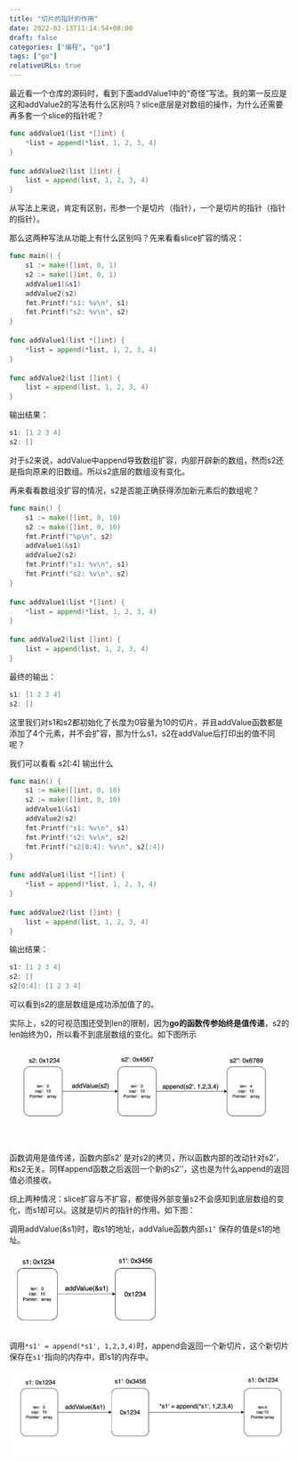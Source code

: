 ```yaml
---
title: "切片的指针的作用"
date: 2022-02-13T11:14:54+08:00
draft: false
categories: ["编程", "go"]
tags: ["go"]
relativeURLs: true
---
```


最近看一个仓库的源码时，看到下面addValue1中的“奇怪”写法。我的第一反应是这和addValue2的写法有什么区别吗？slice底层是对数组的操作，为什么还需要再多套一个slice的指针呢？

```go
func addValue1(list *[]int) {
	*list = append(*list, 1, 2, 3, 4)
}

func addValue2(list []int) {
    list = append(list, 1, 2, 3, 4)
}
```

从写法上来说，肯定有区别，形参一个是切片（指针），一个是切片的指针（指针的指针）。

那么这两种写法从功能上有什么区别吗？先来看看slice扩容的情况：

```go
func main() {
	s1 := make([]int, 0, 1)
	s2 := make([]int, 0, 1)
	addValue1(&s1)
	addValue2(s2)
	fmt.Printf("s1: %v\n", s1)
	fmt.Printf("s2: %v\n", s2)
}

func addValue1(list *[]int) {
	*list = append(*list, 1, 2, 3, 4)
}

func addValue2(list []int) {
	list = append(list, 1, 2, 3, 4)
}
```

输出结果：

```go
s1: [1 2 3 4]
s2: []
```

对于s2来说，addValue中append导致数组扩容，内部开辟新的数组，然而s2还是指向原来的旧数组。所以s2底层的数组没有变化。

再来看看数组没扩容的情况，s2是否能正确获得添加新元素后的数组呢？

```go
func main() {
	s1 := make([]int, 0, 10)
	s2 := make([]int, 0, 10)
	fmt.Printf("%p\n", s2)
	addValue1(&s1)
	addValue2(s2)
	fmt.Printf("s1: %v\n", s1)
	fmt.Printf("s2: %v\n", s2)
}

func addValue1(list *[]int) {
	*list = append(*list, 1, 2, 3, 4)
}

func addValue2(list []int) {
	list = append(list, 1, 2, 3, 4)
}
```

最终的输出：

```go
s1: [1 2 3 4]
s2: []
```

这里我们对s1和s2都初始化了长度为0容量为10的切片，并且addValue函数都是添加了4个元素，并不会扩容，那为什么s1，s2在addValue后打印出的值不同呢？

我们可以看看 s2[:4] 输出什么

```go
func main() {
	s1 := make([]int, 0, 10)
	s2 := make([]int, 0, 10)
	addValue1(&s1)
	addValue2(s2)
	fmt.Printf("s1: %v\n", s1)
	fmt.Printf("s2: %v\n", s2)
	fmt.Printf("s2[0:4]: %v\n", s2[:4])
}

func addValue1(list *[]int) {
	*list = append(*list, 1, 2, 3, 4)
}

func addValue2(list []int) {
	list = append(list, 1, 2, 3, 4)
}
```

输出结果：

```go
s1: [1 2 3 4]
s2: []
s2[0:4]: [1 2 3 4]
```

可以看到s2的底层数组是成功添加值了的。

实际上，s2的可视范围还受到len的限制，因为**go的函数传参始终是值传递**，s2的len始终为0，所以看不到底层数组的变化。如下图所示

![image-20220214121656196](assets/切片的指针有什么用.assets/image-20220214121656196-4826029.png)

函数调用是值传递，函数内部s2’ 是对s2的拷贝，所以函数内部的改动针对s2’，和s2无关。同样append函数之后返回一个新的s2’’，这也是为什么append的返回值必须接收。


综上两种情况：slice扩容与不扩容，都使得外部变量s2不会感知到底层数组的变化，而s1却可以。这就是切片的指针的作用。如下图：

调用addValue(&s1)时，取s1的地址，addValue函数内部`s1’` 保存的值是s1的地址。

<img src="assets/切片的指针有什么用.assets/image-20220214123212756-4826029.png" alt="image-20220214123212756" style="zoom:33%;" />

调用`*s1' = append(*s1', 1,2,3,4)`时，append会返回一个新切片，这个新切片保存在`s1'`指向的内存中，即s1的内存中。

![image-20220214124406162](assets/切片的指针有什么用.assets/image-20220214124406162-4826029.png)

